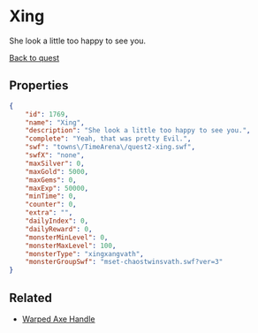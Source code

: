 # Xing

She look a little too happy to see you.

[Back to quest](../quests.md)

## Properties

```json
{
    "id": 1769,
    "name": "Xing",
    "description": "She look a little too happy to see you.",
    "complete": "Yeah, that was pretty Evil.",
    "swf": "towns\/TimeArena\/quest2-xing.swf",
    "swfX": "none",
    "maxSilver": 0,
    "maxGold": 5000,
    "maxGems": 0,
    "maxExp": 50000,
    "minTime": 0,
    "counter": 0,
    "extra": "",
    "dailyIndex": 0,
    "dailyReward": 0,
    "monsterMinLevel": 0,
    "monsterMaxLevel": 100,
    "monsterType": "xingxangvath",
    "monsterGroupSwf": "mset-chaostwinsvath.swf?ver=3"
}
```

## Related

- [Warped Axe Handle](../items/20067-warped-axe-handle.md)

